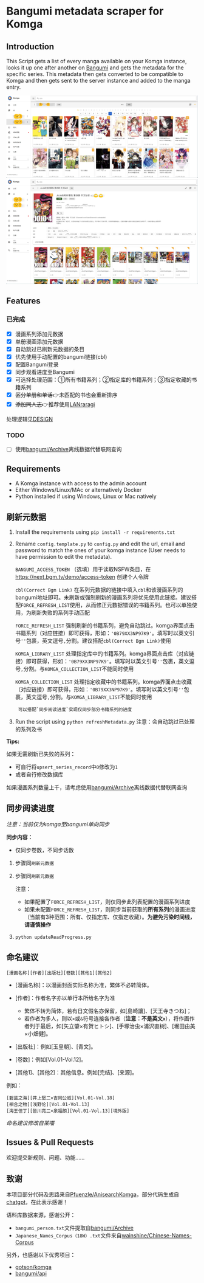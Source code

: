 # Bangumi metadata scraper for Komga

## Introduction

This Script gets a list of every manga available on your Komga instance,
looks it up one after another on [Bangumi](https://bgm.tv/) and gets the metadata for the specific series.
This metadata then gets converted to be compatible to Komga and then gets sent to the server instance and added to the manga entry.

![sample](img/sample.jpg)
![detail](img/detail.jpg)

## Features

### 已完成

- [x] 漫画系列添加元数据
- [x] 单册漫画添加元数据
- [x] 自动跳过已刷新元数据的条目
- [x] 优先使用手动配置的bangumi链接(cbl)
- [x] 配置Bangumi登录
- [x] 同步观看进度至Bangumi
- [x] 可选择处理范围：①所有书籍系列；②指定库的书籍系列；③指定收藏的书籍系列
- [x] ~~区分单册和单话~~👉未匹配的书也会重新排序
- [x] ~~添加同人志~~👉推荐使用[LANraragi](https://github.com/Difegue/LANraragi)

处理逻辑见[DESIGN](DESIGN.md)

### TODO

- [ ] 使用[bangumi/Archive](https://github.com/bangumi/Archive)离线数据代替联网查询

## Requirements

- A Komga instance with access to the admin account
- Either Windows/Linux/MAc or alternatively Docker
- Python installed if using Windows, Linux or Mac natively

## 刷新元数据

1. Install the requirements using `pip install -r requirements.txt`
2. Rename `config.template.py` to `config.py` and edit the url, email and password to match the ones of your komga instance (User needs to have permission to edit the metadata).

    `BANGUMI_ACCESS_TOKEN` （选填）用于读取NSFW条目，在 https://next.bgm.tv/demo/access-token 创建个人令牌

    `cbl(Correct Bgm Link)` 在系列元数据的链接中填入`cbl`和该漫画系列的bangumi地址即可。未刷新或强制刷新的漫画系列将优先使用此链接。建议搭配`FORCE_REFRESH_LIST`使用，从而修正元数据错误的书籍系列。也可以单独使用，为刷新失败的系列手动匹配

    `FORCE_REFRESH_LIST` 强制刷新的书籍系列，避免自动跳过。komga界面点击书籍系列（对应链接）即可获得，形如：`'0B79XX3NP97K9'`。填写时以英文引号`''`包裹，英文逗号`,`分割。建议搭配`cbl(Correct Bgm Link)`使用

    `KOMGA_LIBRARY_LIST` 处理指定库中的书籍系列。komga界面点击库（对应链接）即可获得，形如：`'0B79XX3NP97K9'`。填写时以英文引号`''`包裹，英文逗号`,`分割。与`KOMGA_COLLECTION_LIST`不能同时使用

    `KOMGA_COLLECTION_LIST` 处理指定收藏中的书籍系列。komga界面点击收藏（对应链接）即可获得，形如：`'0B79XX3NP97K9'`。填写时以英文引号`''`包裹，英文逗号`,`分割。与`KOMGA_LIBRARY_LIST`不能同时使用

        可以搭配`同步阅读进度`实现仅同步部分书籍系列的进度
    


3. Run the script using `python refreshMetadata.py` 注意：会自动跳过已处理的系列及书

**Tips:**

如果无需刷新已失败的系列：
- 可自行将`upsert_series_record`中`0`修改为`1`
- 或者自行修改数据库


如果漫画系列数量上千，请考虑使用[bangumi/Archive](https://github.com/bangumi/Archive)离线数据代替联网查询

## 同步阅读进度

_注意：当前仅为komga至bangumi单向同步_

**同步内容：**
- 仅同步卷数，不同步话数

1. 步骤同`刷新元数据`
2. 步骤同`刷新元数据`

    注意：
    - 如果配置了`FORCE_REFRESH_LIST`，则仅同步此列表配置的漫画系列进度
    - 如果未配置`FORCE_REFRESH_LIST`，则同步当前获取的**所有系列**的漫画进度（当前有3种范围：所有、仅指定库、仅指定收藏）。**为避免污染时间线，请谨慎操作**
3. `python updateReadProgress.py`

## 命名建议

`[漫画名称][作者][出版社][卷数][其他1][其他2]`



- [漫画名称]：以漫画封面实际名称为准，繁体不必转简体。
- [作者]：作者名字亦以单行本所给名字为准
    - 繁体不转为简体，若有日文假名亦保留，如[島崎讓]、[天王寺きつね]；
    - 若作者为多人，则以`×`或`&`符号连接各作者（**注意：不是英文`x`**），将作画作者列于最后，如[矢立肇×有贺ヒトシ]、[手塚治虫×浦沢直树]、[堀田由美×小畑健]。

- [出版社]：例如[玉皇朝]、[青文]。
- [卷数]：例如[Vol.01-Vol.12]。
- [其他1]、[其他2]：其他信息。例如[完结]、[来源]。

例如：

```
[碧蓝之海][井上堅二×吉岡公威][Vol.01-Vol.18]
[相合之物][浅野伦][Vol.01-Vol.13]
[海王但丁][皆川亮二×泉福朗][Vol.01-Vol.13][境外版]
```

_命名建议修改自某喵_

## Issues & Pull Requests

欢迎提交新规则、问题、功能……

## 致谢

本项目部分代码及思路来自[Pfuenzle/AnisearchKomga](https://github.com/Pfuenzle/AnisearchKomga)，部分代码生成自[chatgpt](https://chat.openai.com/)，在此表示感谢！


语料库数据来源，感谢公开：
- `bangumi_person.txt`文件提取自[bangumi/Archive](https://github.com/bangumi/Archive)
- `Japanese_Names_Corpus（18W）.txt`文件来自[wainshine/Chinese-Names-Corpus](https://github.com/wainshine/Chinese-Names-Corpus)


另外，也感谢以下优秀项目：
- [gotson/komga](https://github.com/gotson/komga)
- [bangumi/api](https://github.com/bangumi/api)
